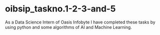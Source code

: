 # oibsip_taskno.1-2-3-and-5
As a Data Science Intern of Oasis Infobyte I have completed these tasks by using python and some algorithms of AI and Machine Learning.
